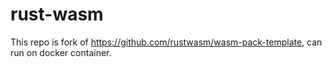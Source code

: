 # rust-wasm

This repo is fork of https://github.com/rustwasm/wasm-pack-template, can run on docker container.

